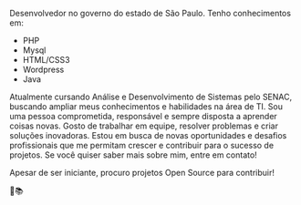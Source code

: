 Desenvolvedor no governo do estado de São Paulo. Tenho conhecimentos em:
 - PHP 
 - Mysql 
 - HTML/CSS3 
 - Wordpress 
 - Java
 
Atualmente cursando Análise e Desenvolvimento de Sistemas pelo SENAC, buscando ampliar meus conhecimentos e habilidades na área de TI. Sou uma pessoa comprometida, responsável e sempre disposta a aprender coisas novas. Gosto de trabalhar em equipe, resolver problemas e criar soluções inovadoras. Estou em busca de novas oportunidades e desafios profissionais que me permitam crescer e contribuir para o sucesso de projetos. Se você quiser saber mais sobre mim, entre em contato!

Apesar de ser iniciante, procuro projetos Open Source para contribuir!

:cop::books:


